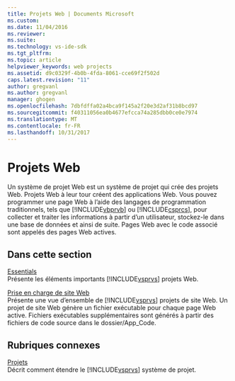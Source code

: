 ```yaml
---
title: Projets Web | Documents Microsoft
ms.custom: 
ms.date: 11/04/2016
ms.reviewer: 
ms.suite: 
ms.technology: vs-ide-sdk
ms.tgt_pltfrm: 
ms.topic: article
helpviewer_keywords: web projects
ms.assetid: d9c0329f-4b0b-4fda-8061-cce69f2f502d
caps.latest.revision: "11"
author: gregvanl
ms.author: gregvanl
manager: ghogen
ms.openlocfilehash: 7dbfdffa02a4bca9f145a2f20e3d2af31b8bcd97
ms.sourcegitcommit: f40311056ea0b4677efcca74a285dbb0ce0e7974
ms.translationtype: MT
ms.contentlocale: fr-FR
ms.lasthandoff: 10/31/2017
---
```

# <a name="web-projects"></a>Projets Web
Un système de projet Web est un système de projet qui crée des projets Web. Projets Web à leur tour créent des applications Web. Vous pouvez programmer une page Web à l’aide des langages de programmation traditionnels, tels que [!INCLUDE[vbprvb](../../code-quality/includes/vbprvb_md.md)] ou [!INCLUDE[csprcs](../../data-tools/includes/csprcs_md.md)], pour collecter et traiter les informations à partir d’un utilisateur, stockez-le dans une base de données et ainsi de suite. Pages Web avec le code associé sont appelés des pages Web actives.  
  
## <a name="in-this-section"></a>Dans cette section  
 [Essentials](../../extensibility/internals/web-project-essentials.md)  
 Présente les éléments importants [!INCLUDE[vsprvs](../../code-quality/includes/vsprvs_md.md)] projets Web.  
  
 [Prise en charge de site Web](../../extensibility/internals/web-site-support.md)  
 Présente une vue d’ensemble de [!INCLUDE[vsprvs](../../code-quality/includes/vsprvs_md.md)] projets de site Web. Un projet de site Web génère un fichier exécutable pour chaque page Web active. Fichiers exécutables supplémentaires sont générés à partir des fichiers de code source dans le dossier/App_Code.  
  
## <a name="related-sections"></a>Rubriques connexes  
 [Projets](../../extensibility/internals/projects.md)  
 Décrit comment étendre le [!INCLUDE[vsprvs](../../code-quality/includes/vsprvs_md.md)] système de projet.